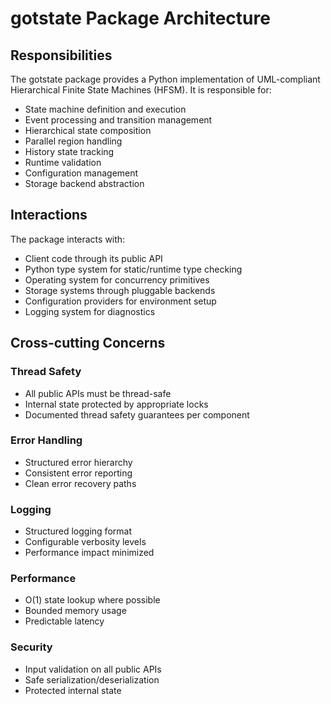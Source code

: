 # gotstate Package Architecture

## Responsibilities

The gotstate package provides a Python implementation of UML-compliant Hierarchical Finite State Machines (HFSM). It is responsible for:

- State machine definition and execution
- Event processing and transition management  
- Hierarchical state composition
- Parallel region handling
- History state tracking
- Runtime validation
- Configuration management
- Storage backend abstraction

## Interactions

The package interacts with:

- Client code through its public API
- Python type system for static/runtime type checking
- Operating system for concurrency primitives
- Storage systems through pluggable backends
- Configuration providers for environment setup
- Logging system for diagnostics

## Cross-cutting Concerns

### Thread Safety

- All public APIs must be thread-safe
- Internal state protected by appropriate locks
- Documented thread safety guarantees per component

### Error Handling  

- Structured error hierarchy
- Consistent error reporting
- Clean error recovery paths

### Logging

- Structured logging format
- Configurable verbosity levels
- Performance impact minimized

### Performance

- O(1) state lookup where possible
- Bounded memory usage
- Predictable latency

### Security

- Input validation on all public APIs
- Safe serialization/deserialization
- Protected internal state
